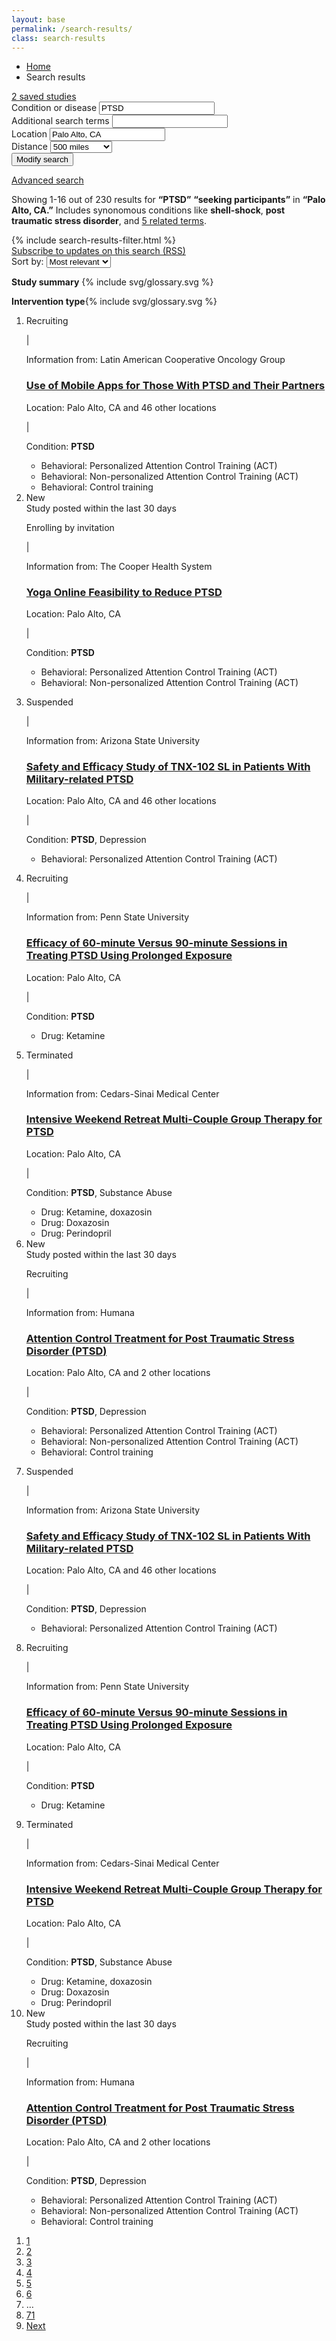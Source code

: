 ```yaml
---
layout: base
permalink: /search-results/
class: search-results
---
```


<nav class="submenu">
  <div class="usa-grid">
    <ul class="breadcrumbs usa-unstyled-list">
      <li>
        <a href="{{ site.baseurl }}/">Home</a>
      </li>
      <li>Search results</li>
    </ul>
    <a class="saved_studies" href="#">2 saved studies</a>
  </div>
</nav>
<div class="search_result-search">
  <div class="usa-grid">
    <form class="" action="">
      <div class="search_result-search-input">
        <label class="" for="search_field-condition">Condition or disease</label>
        <input id="search_field-condition" name="input-type-text" type="text" value="PTSD">
      </div>
      <div class="search_result-search-input">
        <label class="" for="search_field-keyword">Additional search terms</label>
        <input id="search_field-keyword" name="input-type-text" type="text" value="">
      </div>
      <div class="search_result-search-input">
        <label class="" for="search_field-location">Location</label>
        <input id="search_field-location" name="input-type-text" type="text" value="Palo Alto, CA">
      </div>
      <div class="search_result-search-input search_result-search-input-distance">
        <label for="distance">Distance</label>
        <select id="distance" name="distance">
          <option></option>
          <option value="50">50 miles</option>
          <option value="100">100 miles</option>
          <option value="250">250 miles</option>
          <option value="500" selected>500 miles</option>
          <option value="any">Any distance</option>
        </select>
      </div>
      <button class="">
        <span class="usa-sr-only">Modify search</span>
        <i class="fa fa-search" aria-hidden="true"></i>
      </button>
    </form>
    <a class="search_result-link-advanced_search" href="#">Advanced search</a>
  </div>
</div>
<nav class="search_result-info_bar">
  <div class="usa-grid">
    <p class="search_result-count">Showing 1-16 out of 230 results for <b>“PTSD”</b> <b>“seeking participants”</b> in <b>“Palo Alto, CA.”</b> Includes synonomous conditions like <b>shell-shock</b>, <b>post traumatic stress disorder</b>, and <a href="#0">5 related terms</a>.</p>
  </div>
</nav>
<div class="usa-grid">
  <aside class="search_result-filter usa-width-one-fourth">
    {% include search-results-filter.html %}
  </aside>
  <div class="usa-width-three-fourths">
    <div class="search_results-info">
      <div class="usa-width-one-half">
        <a class="link-subscribe" href="javascript:void(0);"><i class="fa fa-rss" aria-hidden="true"></i>Subscribe to updates on this search (RSS)</a>
      </div>
      <div class="usa-width-one-half">
        <form class="form-sort" action="">
          <label for="options">Sort by:</label>
          <select name="options" id="options">
            <option value="value1">Most relevant</option>
            <option value="value2">Newest</option>
            <option value="value3">Oldest</option>
          </select>
        </form>
      </div>
    </div>
    <div class="usa-grid-full search_results-heading">
      <div class="usa-width-two-thirds">
        <p class="term"><b>Study summary</b>
          {% include svg/glossary.svg %}
        </p>
      </div>
      <div class="usa-width-one-third">
        <p class="term"><b>Intervention type</b>{% include svg/glossary.svg %}</p>
      </div>
    </div>
    <ol class="search_result-list usa-unstyled-list">
      <li class="search_result-item">
        <article>
          <div class="usa-width-two-thirds">
            <p class="search_result-metadata search_result-study-status study-status-recruiting">
              <i class="fa fa-circle" aria-hidden="true"></i>
              Recruiting
            </p>
            <span class="search_result-metadata-divider">|</span>
            <p class="search_result-metadata search_result-submitter">Information from: Latin American Cooperative Oncology Group</p>
            <h3 class="search_result-heading">
              <a href="{{ site.baseurl }}/study-detail/">Use of Mobile Apps for Those With <b>PTSD</b> and Their Partners</a>
            </h3>
            <p class="search_result-metadata">Location: Palo Alto, CA and 46 other locations</p>
            <span class="search_result-metadata-divider">|</span>
            <p class="search_result-metadata">Condition: <b>PTSD</b></p>
          </div>
          <div class="usa-width-one-third">
            <ul class="search_result-intervention">
              <li>Behavioral: Personalized Attention Control Training (ACT)</li>
              <li>Behavioral: Non-personalized Attention Control Training (ACT)</li>
              <li>Behavioral: Control training</li>
            </ul>
          </div>
        </article>
      </li>
      <li class="search_result-item">
        <article>
          <span class="usa-label tooltip-label" aria-describedby="tooltip-text-content-1" tabindex="0">New</span>
          <div class="tooltip">
            <span class="tooltip-text" id="tooltip-text-content-1" role="tooltip">Study posted within the last 30 days</span>
          </div>
          <div class="usa-width-two-thirds">
            <p class="search_result-metadata search_result-study-status study-status-recruiting"><i class="fa fa-circle" aria-hidden="true"></i> Enrolling by invitation</p>
            <span class="search_result-metadata-divider">|</span>
            <p class="search_result-metadata search_result-submitter">Information from: The Cooper Health System</p>
            <h3 class="search_result-heading">
              <a href="javascript:void(0);">Yoga Online Feasibility to Reduce <b>PTSD</b></a>
            </h3>
            <p class="search_result-metadata">Location: Palo Alto, CA</p>
            <span class="search_result-metadata-divider">|</span>
            <p class="search_result-metadata">Condition: <b>PTSD</b></p>
          </div>
          <div class="usa-width-one-third">
            <ul class="search_result-intervention">
              <li>Behavioral: Personalized Attention Control Training (ACT)</li>
              <li>Behavioral: Non-personalized Attention Control Training (ACT)</li>
            </ul>
          </div>
        </article>
      </li>
      <li class="search_result-item">
        <article>
          <div class="usa-width-two-thirds">
            <p class="search_result-metadata search_result-study-status study-status-suspended-"><i class="fa fa-circle" aria-hidden="true"></i> Suspended</p>
            <span class="search_result-metadata-divider">|</span>
            <p class="search_result-metadata search_result-submitter">Information from: Arizona State University</p>
            <h3 class="search_result-heading">
              <a href="javascript:void(0);">Safety and Efficacy Study of TNX-102 SL in Patients With Military-related <b>PTSD</b></a>
            </h3>
            <p class="search_result-metadata">Location: Palo Alto, CA and 46 other locations</p>
            <span class="search_result-metadata-divider">|</span>
            <p class="search_result-metadata">Condition: <b>PTSD</b>, Depression</p>
          </div>
          <div class="usa-width-one-third">
            <ul class="search_result-intervention">
              <li>Behavioral: Personalized Attention Control Training (ACT)</li>
            </ul>
          </div>
        </article>
      </li>
      <li class="search_result-item">
        <article>
          <div class="usa-width-two-thirds">
            <p class="search_result-metadata search_result-study-status study-status-recruiting"><i class="fa fa-circle" aria-hidden="true"></i> Recruiting</p>
            <span class="search_result-metadata-divider">|</span>
            <p class="search_result-metadata search_result-submitter">Information from: Penn State University</p>
            <h3 class="search_result-heading">
              <a href="javascript:void(0);">Efficacy of 60-minute Versus 90-minute Sessions in Treating <b>PTSD</b> Using Prolonged Exposure</a>
            </h3>
            <p class="search_result-metadata">Location: Palo Alto, CA</p>
            <span class="search_result-metadata-divider">|</span>
            <p class="search_result-metadata">Condition: <b>PTSD</b></p>
          </div>
          <div class="usa-width-one-third">
            <ul class="search_result-intervention">
              <li>Drug: Ketamine</li>
            </ul>
          </div>
        </article>
      </li>
      <li class="search_result-item">
        <article>
          <div class="usa-width-two-thirds">
            <p class="search_result-metadata search_result-study-status study-status-suspended-"><i class="fa fa-circle" aria-hidden="true"></i> Terminated</p>
            <span class="search_result-metadata-divider">|</span>
            <p class="search_result-metadata search_result-submitter">Information from: Cedars-Sinai Medical Center</p>
            <h3 class="search_result-heading">
              <a href="javascript:void(0);">Intensive Weekend Retreat Multi-Couple Group Therapy for <b>PTSD</b></a>
            </h3>
            <p class="search_result-metadata">Location: Palo Alto, CA</p>
            <span class="search_result-metadata-divider">|</span>
            <p class="search_result-metadata">Condition: <b>PTSD</b>, Substance Abuse</p>
          </div>
          <div class="usa-width-one-third">
            <ul class="search_result-intervention">
              <li>Drug: Ketamine, doxazosin</li>
              <li>Drug: Doxazosin</li>
              <li>Drug: Perindopril</li>
            </ul>
          </div>
        </article>
      </li>
      <li class="search_result-item">
        <article>
          <span class="usa-label tooltip-label" aria-describedby="tooltip-text-content-2" tabindex="0">New</span>
          <div class="tooltip">
            <span class="tooltip-text" id="tooltip-text-content-2" role="tooltip">Study posted within the last 30 days</span>
          </div>
          <div class="usa-width-two-thirds">
            <p class="search_result-metadata search_result-study-status study-status-recruiting"><i class="fa fa-circle" aria-hidden="true"></i> Recruiting</p>
            <span class="search_result-metadata-divider">|</span>
            <p class="search_result-metadata search_result-submitter">Information from: Humana</p>
            <h3 class="search_result-heading">
              <a href="javascript:void(0);">Attention Control Treatment for Post Traumatic Stress Disorder (<b>PTSD</b>)</a>
            </h3>
            <p class="search_result-metadata">Location: Palo Alto, CA and 2 other locations</p>
            <span class="search_result-metadata-divider">|</span>
            <p class="search_result-metadata">Condition: <b>PTSD</b>, Depression</p>
          </div>
          <div class="usa-width-one-third">
            <ul class="search_result-intervention">
              <li>Behavioral: Personalized Attention Control Training (ACT)</li>
              <li>Behavioral: Non-personalized Attention Control Training (ACT)</li>
              <li>Behavioral: Control training</li>
            </ul>
          </div>
        </article>
      </li>
      <li class="search_result-item">
        <article>
          <div class="usa-width-two-thirds">
            <p class="search_result-metadata search_result-study-status study-status-suspended-"><i class="fa fa-circle" aria-hidden="true"></i> Suspended</p>
            <span class="search_result-metadata-divider">|</span>
            <p class="search_result-metadata search_result-submitter">Information from: Arizona State University</p>
            <h3 class="search_result-heading">
              <a href="javascript:void(0);">Safety and Efficacy Study of TNX-102 SL in Patients With Military-related <b>PTSD</b></a>
            </h3>
            <p class="search_result-metadata">Location: Palo Alto, CA and 46 other locations</p>
            <span class="search_result-metadata-divider">|</span>
            <p class="search_result-metadata">Condition: <b>PTSD</b>, Depression</p>
          </div>
          <div class="usa-width-one-third">
            <ul class="search_result-intervention">
              <li>Behavioral: Personalized Attention Control Training (ACT)</li>
            </ul>
          </div>
        </article>
      </li>
      <li class="search_result-item">
        <article>
          <div class="usa-width-two-thirds">
            <p class="search_result-metadata search_result-study-status study-status-recruiting"><i class="fa fa-circle" aria-hidden="true"></i> Recruiting</p>
            <span class="search_result-metadata-divider">|</span>
            <p class="search_result-metadata search_result-submitter">Information from: Penn State University</p>
            <h3 class="search_result-heading">
              <a href="javascript:void(0);">Efficacy of 60-minute Versus 90-minute Sessions in Treating <b>PTSD</b> Using Prolonged Exposure</a>
            </h3>
            <p class="search_result-metadata">Location: Palo Alto, CA</p>
            <span class="search_result-metadata-divider">|</span>
            <p class="search_result-metadata">Condition: <b>PTSD</b></p>
          </div>
          <div class="usa-width-one-third">
            <ul class="search_result-intervention">
              <li>Drug: Ketamine</li>
            </ul>
          </div>
        </article>
      </li>
      <li class="search_result-item">
        <article>
          <div class="usa-width-two-thirds">
            <p class="search_result-metadata search_result-study-status study-status-suspended-"><i class="fa fa-circle" aria-hidden="true"></i> Terminated</p>
            <span class="search_result-metadata-divider">|</span>
            <p class="search_result-metadata search_result-submitter">Information from: Cedars-Sinai Medical Center</p>
            <h3 class="search_result-heading">
              <a href="javascript:void(0);">Intensive Weekend Retreat Multi-Couple Group Therapy for <b>PTSD</b></a>
            </h3>
            <p class="search_result-metadata">Location: Palo Alto, CA</p>
            <span class="search_result-metadata-divider">|</span>
            <p class="search_result-metadata">Condition: <b>PTSD</b>, Substance Abuse</p>
          </div>
          <div class="usa-width-one-third">
            <ul class="search_result-intervention">
              <li>Drug: Ketamine, doxazosin</li>
              <li>Drug: Doxazosin</li>
              <li>Drug: Perindopril</li>
            </ul>
          </div>
        </article>
      </li>
      <li class="search_result-item">
        <article>
          <span class="usa-label tooltip-label" aria-describedby="tooltip-text-content-2" tabindex="0">New</span>
          <div class="tooltip">
            <span class="tooltip-text" id="tooltip-text-content-2" role="tooltip">Study posted within the last 30 days</span>
          </div>
          <div class="usa-width-two-thirds">
            <p class="search_result-metadata search_result-study-status study-status-recruiting"><i class="fa fa-circle" aria-hidden="true"></i> Recruiting</p>
            <span class="search_result-metadata-divider">|</span>
            <p class="search_result-metadata search_result-submitter">Information from: Humana</p>
            <h3 class="search_result-heading">
              <a href="javascript:void(0);">Attention Control Treatment for Post Traumatic Stress Disorder (<b>PTSD</b>)</a>
            </h3>
            <p class="search_result-metadata">Location: Palo Alto, CA and 2 other locations</p>
            <span class="search_result-metadata-divider">|</span>
            <p class="search_result-metadata">Condition: <b>PTSD</b>, Depression</p>
          </div>
          <div class="usa-width-one-third">
            <ul class="search_result-intervention">
              <li>Behavioral: Personalized Attention Control Training (ACT)</li>
              <li>Behavioral: Non-personalized Attention Control Training (ACT)</li>
              <li>Behavioral: Control training</li>
            </ul>
          </div>
        </article>
      </li>
    </ol>
<nav class="pagination" role="navigation" aria-label="Pagination">
  <ol>
    <li class="pagination-page"><a class="is-active" href="#0" aria-label="Page 1, Current Page" tabindex="-1">1</a></li>
    <li class="c-page"><a class="" href="#0" aria-label="Page 2">2</a></li>
    <li class="c-page"><a class="" href="#0" aria-label="Page 3">3</a></li>
    <li class="c-page"><a class="" href="#0" aria-label="Page 4">4</a></li>
    <li class="c-page"><a class="" href="#0" aria-label="Page 5">5</a></li>
    <li class="c-page"><a class="" href="#0" aria-label="Page 6">6</a></li>
    <li class="c-page" aria-hidden="true">…</li>
    <li class="c-page"><a class="" href="#0" aria-label="Page 71">71</a></li>
    <li class="c-page-next"><a href="#0" aria-label="Next Page">Next <i class="fa fa-angle-right" aria-hidden="true"></i></a></li>
  </ol>
</nav>
  </div>
</div>
